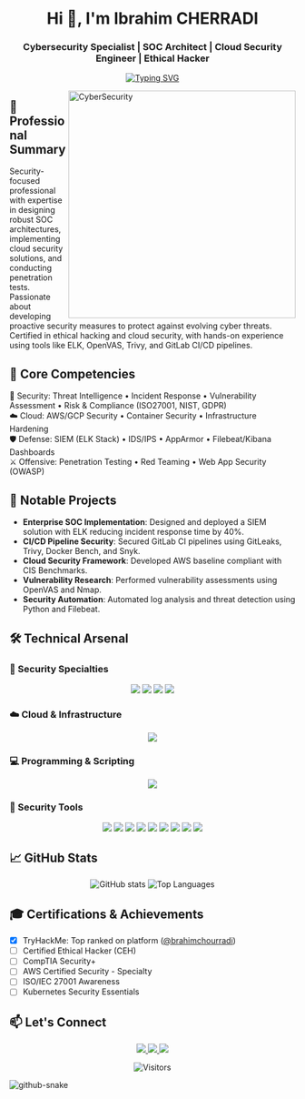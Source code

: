 <h1 align="center">Hi 👋, I'm Ibrahim CHERRADI</h1>
<h3 align="center">Cybersecurity Specialist | SOC Architect | Cloud Security Engineer | Ethical Hacker</h3>

<div align="center">
  
[![Typing SVG](https://readme-typing-svg.herokuapp.com?font=Fira+Code&weight=600&size=25&pause=1000&color=4FB4D8&center=true&vCenter=true&width=600&lines=Security+First+Approach;Defender+of+Digital+Frontiers;Secure+by+Design;Trust+but+Verify;Red+Team+Mindset+with+Blue+Team+Discipline)](https://git.io/typing-svg)

</div>

<img align="right" alt="CyberSecurity" width="400" src="https://media.giphy.com/media/L1R1tvI9svkIWwpVYr/giphy.gif">

## 🔭 Professional Summary
Security-focused professional with expertise in designing robust SOC architectures, implementing cloud security solutions, and conducting penetration tests. Passionate about developing proactive security measures to protect against evolving cyber threats. Certified in ethical hacking and cloud security, with hands-on experience using tools like ELK, OpenVAS, Trivy, and GitLab CI/CD pipelines.

## 🚀 Core Competencies
🔐 Security: Threat Intelligence • Incident Response • Vulnerability Assessment • Risk & Compliance (ISO27001, NIST, GDPR)  
☁️ Cloud: AWS/GCP Security • Container Security • Infrastructure Hardening  
🛡️ Defense: SIEM (ELK Stack) • IDS/IPS • AppArmor • Filebeat/Kibana Dashboards  
⚔️ Offensive: Penetration Testing • Red Teaming • Web App Security (OWASP)  

## 🌟 Notable Projects
- **Enterprise SOC Implementation**: Designed and deployed a SIEM solution with ELK reducing incident response time by 40%.
- **CI/CD Pipeline Security**: Secured GitLab CI pipelines using GitLeaks, Trivy, Docker Bench, and Snyk.
- **Cloud Security Framework**: Developed AWS baseline compliant with CIS Benchmarks.
- **Vulnerability Research**: Performed vulnerability assessments using OpenVAS and Nmap.
- **Security Automation**: Automated log analysis and threat detection using Python and Filebeat.

## 🛠️ Technical Arsenal

### 🧠 Security Specialties
<p align="center">
  <img src="https://img.shields.io/badge/SIEM-FF6D00?style=for-the-badge&logo=elastic&logoColor=white" />
  <img src="https://img.shields.io/badge/EDR-4FB4D8?style=for-the-badge&logo=shield&logoColor=white" />
  <img src="https://img.shields.io/badge/Penetration%20Testing-1572B6?style=for-the-badge&logo=target&logoColor=white" />
  <img src="https://img.shields.io/badge/Threat%20Intel-FF0000?style=for-the-badge&logo=google-chrome&logoColor=white" />
</p>

### ☁️ Cloud & Infrastructure
<p align="center">
  <img src="https://skillicons.dev/icons?i=aws,gcp,azure,docker,kubernetes,terraform,ansible" />
</p>

### 💻 Programming & Scripting
<p align="center">
  <img src="https://skillicons.dev/icons?i=python,bash,powershell,go" />
</p>

### 🧰 Security Tools
<p align="center">
  <img src="https://img.shields.io/badge/Burp%20Suite-FF6D00?style=for-the-badge&logo=burpsuite&logoColor=white" />
  <img src="https://img.shields.io/badge/Nmap-1572B6?style=for-the-badge&logo=nmap&logoColor=white" />
  <img src="https://img.shields.io/badge/Metasploit-FF0000?style=for-the-badge&logo=metasploit&logoColor=white" />
  <img src="https://img.shields.io/badge/Wireshark-1679C7?style=for-the-badge&logo=wireshark&logoColor=white" />
  <img src="https://img.shields.io/badge/OpenVAS-44cc11?style=for-the-badge&logo=nessus&logoColor=white" />
  <img src="https://img.shields.io/badge/Snyk-4c4a73?style=for-the-badge&logo=snyk&logoColor=white" />
  <img src="https://img.shields.io/badge/Trivy-0fbed8?style=for-the-badge&logo=docker&logoColor=white" />
  <img src="https://img.shields.io/badge/Docker%20Bench-2496ED?style=for-the-badge&logo=docker&logoColor=white" />
  <img src="https://img.shields.io/badge/GitLeaks-c92a2a?style=for-the-badge&logo=git&logoColor=white" />
</p>

## 📈 GitHub Stats
<div align="center">

![GitHub stats](https://github-readme-stats.vercel.app/api?username=brahimchourradi&show_icons=true&theme=radical&hide_border=true)
![Top Languages](https://github-readme-stats.vercel.app/api/top-langs/?username=brahimchourradi&layout=compact&theme=radical&hide_border=true)

</div>

## 🎓 Certifications & Achievements
- [x] TryHackMe: Top ranked on platform ([@brahimchourradi](https://tryhackme.com/p/yourusername))
- [ ] Certified Ethical Hacker (CEH)
- [ ] CompTIA Security+
- [ ] AWS Certified Security - Specialty
- [ ] ISO/IEC 27001 Awareness
- [ ] Kubernetes Security Essentials

## 📫 Let's Connect
<p align="center">
  <a href="https://www.linkedin.com/in/ibrahimchourradi">
    <img src="https://img.shields.io/badge/LinkedIn-0077B5?style=for-the-badge&logo=linkedin&logoColor=white"/>
  </a>
  <a href="https://tryhackme.com/p/brahimchourradi">
    <img src="https://img.shields.io/badge/TryHackMe-212C42?style=for-the-badge&logo=tryhackme&logoColor=white"/>
  </a>
  <a href="mailto:ibrahimch.944@gmail.com">
    <img src="https://img.shields.io/badge/Email-D14836?style=for-the-badge&logo=gmail&logoColor=white"/>
  </a>
</p>

<div align="center">

![Visitors](https://komarev.com/ghpvc/?username=brahimchourradi&label=Profile%20views&color=0e75b6&style=flat)

</div>

<picture>
  <source media="(prefers-color-scheme: dark)" srcset="github-snake-dark.svg" />
  <source media="(prefers-color-scheme: light)" srcset="github-snake.svg" />
  <img alt="github-snake" src="github-snake.svg" />
</picture>

